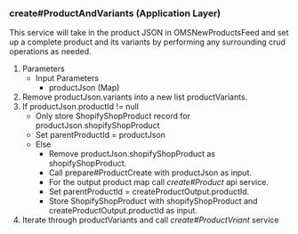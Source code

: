 ### create#ProductAndVariants (Application Layer)
This service will take in the product JSON in OMSNewProductsFeed and set up a complete product and its variants by performing any surrounding crud operations as needed.
1. Parameters
    * Input Parameters
        * productJson (Map)
2. Remove productJson.variants into a new list productVariants.
3. If productJson.productId != null
    * Only store ShopifyShopProduct record for productJson.shopifyShopProduct
    * Set parentProductId = productJson
    * Else
        * Remove productJson.shopifyShopProduct as shopifyShopProduct.
        * Call prepare#ProductCreate with productJson as input.
        * For the output product map call *create#Product* api service.
        * Set parentProductId = createProductOutput.productId.
        * Store ShopifyShopProduct with shopifyShopProduct and createProductOutput.productId as input.
4. Iterate through productVariants and call *create#ProductVriant* service
